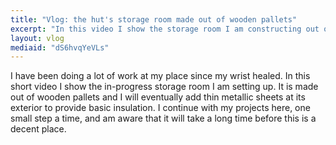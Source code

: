 ```yaml
---
title: "Vlog: the hut's storage room made out of wooden pallets"
excerpt: "In this video I show the storage room I am constructing out of wooden pallets."
layout: vlog
mediaid: "dS6hvqYeVLs"
---
```


I have been doing a lot of work at my place since my wrist healed. In
this short video I show the in-progress storage room I am setting up.
It is made out of wooden pallets and I will eventually add thin
metallic sheets at its exterior to provide basic insulation. I
continue with my projects here, one small step a time, and am aware
that it will take a long time before this is a decent place.
